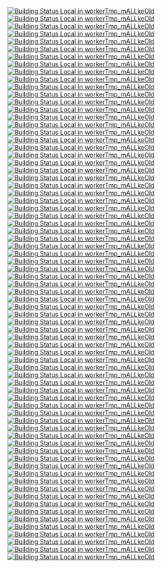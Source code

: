 [![Building Status Local in workerTmp_mALLkeOld](https://workerTmp.github.io/mALLkeOld/StAn/cc_m120422p3/cairo_cairo.svg)](https://github.com/nlohmann/json.git)
[![Building Status Local in workerTmp_mALLkeOld](https://workerTmp.github.io/mALLkeOld/StAn/cc_m120422p3/dragonflyoss_Dragonfly.svg)](https://github.com/nlohmann/json.git)
[![Building Status Local in workerTmp_mALLkeOld](https://workerTmp.github.io/mALLkeOld/StAn/cc_m120422p3/zeux_meshoptimizer.svg)](https://github.com/nlohmann/json.git)
[![Building Status Local in workerTmp_mALLkeOld](https://workerTmp.github.io/mALLkeOld/StAn/cc_m120422p3/ANSSI-FR_libecc.svg)](https://github.com/nlohmann/json.git)
[![Building Status Local in workerTmp_mALLkeOld](https://workerTmp.github.io/mALLkeOld/StAn/cc_m120422p3/openthread_openthread.svg)](https://github.com/nlohmann/json.git)
[![Building Status Local in workerTmp_mALLkeOld](https://workerTmp.github.io/mALLkeOld/StAn/cc_m120422p3/zeek_zeek.svg)](https://github.com/nlohmann/json.git)
[![Building Status Local in workerTmp_mALLkeOld](https://workerTmp.github.io/mALLkeOld/StAn/cc_m120422p3/tesseract-ocr_tesseract.svg)](https://github.com/nlohmann/json.git)
[![Building Status Local in workerTmp_mALLkeOld](https://workerTmp.github.io/mALLkeOld/StAn/cc_m120422p3/cmake_cmake.svg)](https://github.com/nlohmann/json.git)
[![Building Status Local in workerTmp_mALLkeOld](https://workerTmp.github.io/mALLkeOld/StAn/cc_m120422p3/yaml_pyyaml.svg)](https://github.com/nlohmann/json.git)
[![Building Status Local in workerTmp_mALLkeOld](https://workerTmp.github.io/mALLkeOld/StAn/cc_m120422p3/stefanberger_libtpms.svg)](https://github.com/nlohmann/json.git)
[![Building Status Local in workerTmp_mALLkeOld](https://workerTmp.github.io/mALLkeOld/StAn/cc_m120422p3/xiph_tremor.svg)](https://github.com/nlohmann/json.git)
[![Building Status Local in workerTmp_mALLkeOld](https://workerTmp.github.io/mALLkeOld/StAn/oint_m130422p4/jbig2dec_jbig2dec.svg)](https://github.com/nlohmann/json.git)
[![Building Status Local in workerTmp_mALLkeOld](https://workerTmp.github.io/mALLkeOld/StAn/oint_m130422p4/libtiff_libtiff.svg)](https://github.com/nlohmann/json.git)
[![Building Status Local in workerTmp_mALLkeOld](https://workerTmp.github.io/mALLkeOld/StAn/cppc_m120422p3/harfbuzz_harfbuzz.svg)](https://github.com/nlohmann/json.git)
[![Building Status Local in workerTmp_mALLkeOld](https://workerTmp.github.io/mALLkeOld/StAn/cppc_m120422p3/google_brotli.svg)](https://github.com/nlohmann/json.git)
[![Building Status Local in workerTmp_mALLkeOld](https://workerTmp.github.io/mALLkeOld/StAn/cppc_m120422p3/cairo_cairo.svg)](https://github.com/nlohmann/json.git)
[![Building Status Local in workerTmp_mALLkeOld](https://workerTmp.github.io/mALLkeOld/StAn/cppc_m120422p3/dragonflyoss_Dragonfly.svg)](https://github.com/nlohmann/json.git)
[![Building Status Local in workerTmp_mALLkeOld](https://workerTmp.github.io/mALLkeOld/StAn/cppc_m120422p3/aquynh_capstone.svg)](https://github.com/nlohmann/json.git)
[![Building Status Local in workerTmp_mALLkeOld](https://workerTmp.github.io/mALLkeOld/StAn/cppc_m120422p3/libgd_libgd.svg)](https://github.com/nlohmann/json.git)
[![Building Status Local in workerTmp_mALLkeOld](https://workerTmp.github.io/mALLkeOld/StAn/cppc_m120422p3/zeux_meshoptimizer.svg)](https://github.com/nlohmann/json.git)
[![Building Status Local in workerTmp_mALLkeOld](https://workerTmp.github.io/mALLkeOld/StAn/cppc_m120422p3/facebook_zstd.svg)](https://github.com/nlohmann/json.git)
[![Building Status Local in workerTmp_mALLkeOld](https://workerTmp.github.io/mALLkeOld/StAn/cppc_m120422p3/mz-automation_libiec61850.svg)](https://github.com/nlohmann/json.git)
[![Building Status Local in workerTmp_mALLkeOld](https://workerTmp.github.io/mALLkeOld/StAn/cppc_m120422p3/libusb_libusb.svg)](https://github.com/nlohmann/json.git)
[![Building Status Local in workerTmp_mALLkeOld](https://workerTmp.github.io/mALLkeOld/StAn/cppc_m120422p3/radareorg_radare2.svg)](https://github.com/nlohmann/json.git)
[![Building Status Local in workerTmp_mALLkeOld](https://workerTmp.github.io/mALLkeOld/StAn/cppc_m120422p3/ANSSI-FR_libecc.svg)](https://github.com/nlohmann/json.git)
[![Building Status Local in workerTmp_mALLkeOld](https://workerTmp.github.io/mALLkeOld/StAn/cppc_m120422p3/openthread_openthread.svg)](https://github.com/nlohmann/json.git)
[![Building Status Local in workerTmp_mALLkeOld](https://workerTmp.github.io/mALLkeOld/StAn/cppc_m120422p3/libass_libass.svg)](https://github.com/nlohmann/json.git)
[![Building Status Local in workerTmp_mALLkeOld](https://workerTmp.github.io/mALLkeOld/StAn/cppc_m120422p3/mkj_dropbear.svg)](https://github.com/nlohmann/json.git)
[![Building Status Local in workerTmp_mALLkeOld](https://workerTmp.github.io/mALLkeOld/StAn/cppc_m120422p3/WizardMac_ReadStat.svg)](https://github.com/nlohmann/json.git)
[![Building Status Local in workerTmp_mALLkeOld](https://workerTmp.github.io/mALLkeOld/StAn/cppc_m120422p3/lz4_lz4.svg)](https://github.com/nlohmann/json.git)
[![Building Status Local in workerTmp_mALLkeOld](https://workerTmp.github.io/mALLkeOld/StAn/cppc_m120422p3/proftpd_proftpd.svg)](https://github.com/nlohmann/json.git)
[![Building Status Local in workerTmp_mALLkeOld](https://workerTmp.github.io/mALLkeOld/StAn/cppc_m120422p3/syoyo_tinygltf.svg)](https://github.com/nlohmann/json.git)
[![Building Status Local in workerTmp_mALLkeOld](https://workerTmp.github.io/mALLkeOld/StAn/cppc_m120422p3/zeek_zeek.svg)](https://github.com/nlohmann/json.git)
[![Building Status Local in workerTmp_mALLkeOld](https://workerTmp.github.io/mALLkeOld/StAn/cppc_m120422p3/pocoproject_poco.svg)](https://github.com/nlohmann/json.git)
[![Building Status Local in workerTmp_mALLkeOld](https://workerTmp.github.io/mALLkeOld/StAn/cppc_m120422p3/tesseract-ocr_tesseract.svg)](https://github.com/nlohmann/json.git)
[![Building Status Local in workerTmp_mALLkeOld](https://workerTmp.github.io/mALLkeOld/StAn/cppc_m120422p3/cmake_cmake.svg)](https://github.com/nlohmann/json.git)
[![Building Status Local in workerTmp_mALLkeOld](https://workerTmp.github.io/mALLkeOld/StAn/cppc_m120422p3/yaml_pyyaml.svg)](https://github.com/nlohmann/json.git)
[![Building Status Local in workerTmp_mALLkeOld](https://workerTmp.github.io/mALLkeOld/StAn/cppc_m120422p3/stefanberger_libtpms.svg)](https://github.com/nlohmann/json.git)
[![Building Status Local in workerTmp_mALLkeOld](https://workerTmp.github.io/mALLkeOld/StAn/cppc_m120422p3/OpenSIPS_opensips.svg)](https://github.com/nlohmann/json.git)
[![Building Status Local in workerTmp_mALLkeOld](https://workerTmp.github.io/mALLkeOld/StAn/cppc_m120422p3/imagemagick_imagemagick.svg)](https://github.com/nlohmann/json.git)
[![Building Status Local in workerTmp_mALLkeOld](https://workerTmp.github.io/mALLkeOld/StAn/cppc_m120422p3/google_myanmar-tools.svg)](https://github.com/nlohmann/json.git)
[![Building Status Local in workerTmp_mALLkeOld](https://workerTmp.github.io/mALLkeOld/StAn/cppc_m120422p3/xiph_tremor.svg)](https://github.com/nlohmann/json.git)
[![Building Status Local in workerTmp_mALLkeOld](https://workerTmp.github.io/mALLkeOld/StAn/pvs_m120422p3/cairo_cairo.svg)](https://github.com/nlohmann/json.git)
[![Building Status Local in workerTmp_mALLkeOld](https://workerTmp.github.io/mALLkeOld/StAn/pvs_m120422p3/dragonflyoss_Dragonfly.svg)](https://github.com/nlohmann/json.git)
[![Building Status Local in workerTmp_mALLkeOld](https://workerTmp.github.io/mALLkeOld/StAn/pvs_m120422p3/zeux_meshoptimizer.svg)](https://github.com/nlohmann/json.git)
[![Building Status Local in workerTmp_mALLkeOld](https://workerTmp.github.io/mALLkeOld/StAn/pvs_m120422p3/libusb_libusb.svg)](https://github.com/nlohmann/json.git)
[![Building Status Local in workerTmp_mALLkeOld](https://workerTmp.github.io/mALLkeOld/StAn/pvs_m120422p3/ANSSI-FR_libecc.svg)](https://github.com/nlohmann/json.git)
[![Building Status Local in workerTmp_mALLkeOld](https://workerTmp.github.io/mALLkeOld/StAn/pvs_m120422p3/openthread_openthread.svg)](https://github.com/nlohmann/json.git)
[![Building Status Local in workerTmp_mALLkeOld](https://workerTmp.github.io/mALLkeOld/StAn/pvs_m120422p3/libass_libass.svg)](https://github.com/nlohmann/json.git)
[![Building Status Local in workerTmp_mALLkeOld](https://workerTmp.github.io/mALLkeOld/StAn/pvs_m120422p3/WizardMac_ReadStat.svg)](https://github.com/nlohmann/json.git)
[![Building Status Local in workerTmp_mALLkeOld](https://workerTmp.github.io/mALLkeOld/StAn/pvs_m120422p3/zeek_zeek.svg)](https://github.com/nlohmann/json.git)
[![Building Status Local in workerTmp_mALLkeOld](https://workerTmp.github.io/mALLkeOld/StAn/pvs_m120422p3/tesseract-ocr_tesseract.svg)](https://github.com/nlohmann/json.git)
[![Building Status Local in workerTmp_mALLkeOld](https://workerTmp.github.io/mALLkeOld/StAn/pvs_m120422p3/cmake_cmake.svg)](https://github.com/nlohmann/json.git)
[![Building Status Local in workerTmp_mALLkeOld](https://workerTmp.github.io/mALLkeOld/StAn/pvs_m120422p3/yaml_pyyaml.svg)](https://github.com/nlohmann/json.git)
[![Building Status Local in workerTmp_mALLkeOld](https://workerTmp.github.io/mALLkeOld/StAn/pvs_m120422p3/stefanberger_libtpms.svg)](https://github.com/nlohmann/json.git)
[![Building Status Local in workerTmp_mALLkeOld](https://workerTmp.github.io/mALLkeOld/StAn/pvs_m120422p3/google_myanmar-tools.svg)](https://github.com/nlohmann/json.git)
[![Building Status Local in workerTmp_mALLkeOld](https://workerTmp.github.io/mALLkeOld/StAn/pvs_m120422p3/xiph_tremor.svg)](https://github.com/nlohmann/json.git)
[![Building Status Local in workerTmp_mALLkeOld](https://workerTmp.github.io/mALLkeOld/StAn/pvs_m130422p4/google_zopfli.svg)](https://github.com/nlohmann/json.git)
[![Building Status Local in workerTmp_mALLkeOld](https://workerTmp.github.io/mALLkeOld/StAn/pvs_m130422p4/jbig2dec_jbig2dec.svg)](https://github.com/nlohmann/json.git)
[![Building Status Local in workerTmp_mALLkeOld](https://workerTmp.github.io/mALLkeOld/StAn/pvs_m130422p4/istio_istio.svg)](https://github.com/nlohmann/json.git)
[![Building Status Local in workerTmp_mALLkeOld](https://workerTmp.github.io/mALLkeOld/StAn/pvs_m130422p4/python-pillow_Pillow.svg)](https://github.com/nlohmann/json.git)
[![Building Status Local in workerTmp_mALLkeOld](https://workerTmp.github.io/mALLkeOld/StAn/pvs_m130422p4/nlohmann_json.svg)](https://github.com/nlohmann/json.git)
[![Building Status Local in workerTmp_mALLkeOld](https://workerTmp.github.io/mALLkeOld/StAn/pvs_m130422p4/distribution_distribution.svg)](https://github.com/nlohmann/json.git)
[![Building Status Local in workerTmp_mALLkeOld](https://workerTmp.github.io/mALLkeOld/StAn/pvs_m130422p4/GoogleCloudPlatform_esp-v2.svg)](https://github.com/nlohmann/json.git)
[![Building Status Local in workerTmp_mALLkeOld](https://workerTmp.github.io/mALLkeOld/StAn/pvs_m130422p4/google_gvisor.svg)](https://github.com/nlohmann/json.git)
[![Building Status Local in workerTmp_mALLkeOld](https://workerTmp.github.io/mALLkeOld/StAn/pvs_m130422p4/fribidi_fribidi.svg)](https://github.com/nlohmann/json.git)
[![Building Status Local in workerTmp_mALLkeOld](https://workerTmp.github.io/mALLkeOld/StAn/pvs_m130422p4/libtiff_libtiff.svg)](https://github.com/nlohmann/json.git)
[![Building Status Local in workerTmp_mALLkeOld](https://workerTmp.github.io/mALLkeOld/StAn/pvs_m130422p4/grpc_grpc.svg)](https://github.com/nlohmann/json.git)
[![Building Status Local in workerTmp_mALLkeOld](https://workerTmp.github.io/mALLkeOld/StAn/oint_m120422p3/cairo_cairo.svg)](https://github.com/nlohmann/json.git)
[![Building Status Local in workerTmp_mALLkeOld](https://workerTmp.github.io/mALLkeOld/StAn/oint_m120422p3/cmake_cmake.svg)](https://github.com/nlohmann/json.git)
[![Building Status Local in workerTmp_mALLkeOld](https://workerTmp.github.io/mALLkeOld/StAn/oint_m120422p3/xiph_tremor.svg)](https://github.com/nlohmann/json.git)
[![Building Status Local in workerTmp_mALLkeOld](https://workerTmp.github.io/mALLkeOld/StAn/cppc_oldyml1/LibRaw_LibRaw.svg)](https://github.com/nlohmann/json.git)
[![Building Status Local in workerTmp_mALLkeOld](https://workerTmp.github.io/mALLkeOld/StAn/cppc_oldyml1/hercules-team_augeas.svg)](https://github.com/nlohmann/json.git)

